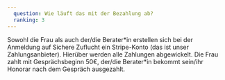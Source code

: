 ```yaml
---
  question: Wie läuft das mit der Bezahlung ab?
  ranking: 3
---
```


Sowohl die Frau als auch der/die Berater\*in erstellen sich bei der Anmeldung auf Sichere Zuflucht ein Stripe-Konto (das ist unser Zahlungsanbieter). Hierüber werden alle Zahlungen abgewickelt. Die Frau zahlt mit Gesprächsbeginn 50€, der/die Berater\*in bekommt sein/ihr Honorar nach dem Gespräch ausgezahlt.
